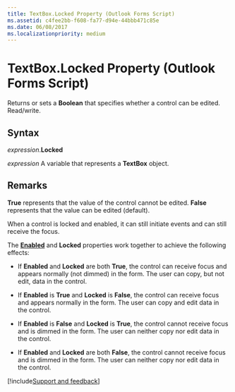 ```yaml
---
title: TextBox.Locked Property (Outlook Forms Script)
ms.assetid: c4fee2bb-f608-fa77-d94e-44bbb471c85e
ms.date: 06/08/2017
ms.localizationpriority: medium
---
```



# TextBox.Locked Property (Outlook Forms Script)

Returns or sets a **Boolean** that specifies whether a control can be edited. Read/write.


## Syntax

_expression_.**Locked**

_expression_ A variable that represents a **TextBox** object.


## Remarks

 **True** represents that the value of the control cannot be edited. **False** represents that the value can be edited (default).

When a control is locked and enabled, it can still initiate events and can still receive the focus.

The **[Enabled](Outlook.textbox.enabled.md)** and **Locked** properties work together to achieve the following effects:


- If **Enabled** and **Locked** are both **True**, the control can receive focus and appears normally (not dimmed) in the form. The user can copy, but not edit, data in the control.
    
- If **Enabled** is **True** and **Locked** is **False**, the control can receive focus and appears normally in the form. The user can copy and edit data in the control.
    
- If **Enabled** is **False** and **Locked** is **True**, the control cannot receive focus and is dimmed in the form. The user can neither copy nor edit data in the control.
    
- If **Enabled** and **Locked** are both **False**, the control cannot receive focus and is dimmed in the form. The user can neither copy nor edit data in the control.

[!include[Support and feedback](~/includes/feedback-boilerplate.md)]